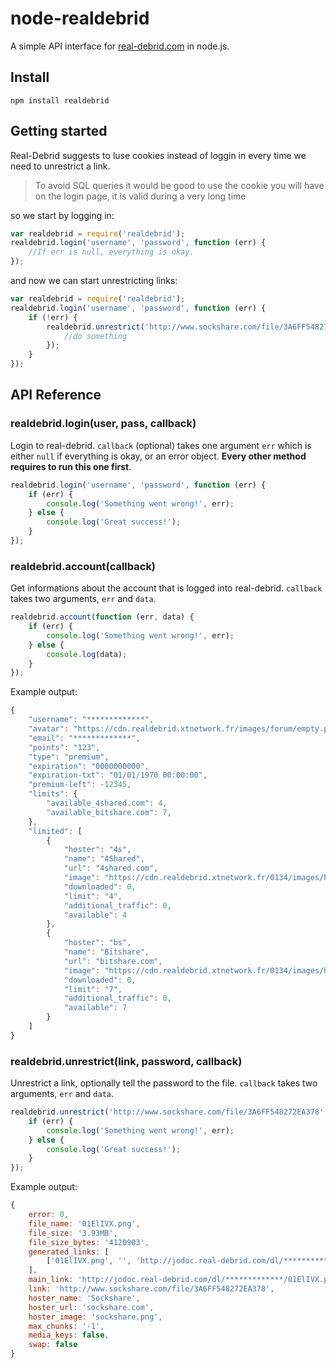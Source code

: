 # node-realdebrid
A simple API interface for [real-debrid.com](https://real-debrid.com/) in node.js.

## Install
    npm install realdebrid


## Getting started
Real-Debrid suggests to luse cookies instead of loggin in every time we need to unrestrict a link.
> To avoid SQL queries it would be good to use the cookie you will have on the login page, it is valid during a very long time

so we start by logging in:
```javascript
var realdebrid = require('realdebrid');
realdebrid.login('username', 'password', function (err) {
    //If err is null, everything is okay.
});
```
and now we can start unrestricting links:
```javascript
var realdebrid = require('realdebrid');
realdebrid.login('username', 'password', function (err) {
    if (!err) {
        realdebrid.unrestrict('http://www.sockshare.com/file/3A6FF548272EA378', function (err, data) {
            //do something
        });
    }
});
```


## API Reference
### realdebrid.login(user, pass, callback)
Login to real-debrid. `callback` (optional) takes one argument `err` which is either `null` if everything is okay, or an error object. **Every other method requires to run this one first**.
```javascript
realdebrid.login('username', 'password', function (err) {
    if (err) {
        console.log('Something went wrong!', err);
    } else {
        console.log('Great success!');
    }
});
```

### realdebrid.account(callback)
Get informations about the account that is logged into real-debrid. `callback` takes two arguments, `err` and `data`.
```javascript
realdebrid.account(function (err, data) {
    if (err) {
        console.log('Something went wrong!', err);
    } else {
        console.log(data);
    }
});
```
Example output:
```javascript
{
    "username": "*************",
    "avatar": "https://cdn.realdebrid.xtnetwork.fr/images/forum/empty.png",
    "email": "*************",
    "points": "123",
    "type": "premium",
    "expiration": "0000000000",
    "expiration-txt": "01/01/1970 00:00:00",
    "premium-left": -12345,
    "limits": {
        "available_4shared.com": 4,
        "available_bitshare.com": 7,
    },
    "limited": [
        {
            "hoster": "4s",
            "name": "4Shared",
            "url": "4shared.com",
            "image": "https://cdn.realdebrid.xtnetwork.fr/0134/images/hosters/4shared.png",
            "downloaded": 0,
            "limit": "4",
            "additional_traffic": 0,
            "available": 4
        },
        {
            "hoster": "bs",
            "name": "Bitshare",
            "url": "bitshare.com",
            "image": "https://cdn.realdebrid.xtnetwork.fr/0134/images/hosters/bitshare.png",
            "downloaded": 0,
            "limit": "7",
            "additional_traffic": 0,
            "available": 7
        }
    ]
}
```

### realdebrid.unrestrict(link, password, callback)
Unrestrict a link, optionally tell the password to the file. `callback` takes two arguments, `err` and `data`.
```javascript
realdebrid.unrestrict('http://www.sockshare.com/file/3A6FF548272EA378', function (err, data) {
    if (err) {
        console.log('Something went wrong!', err);
    } else {
        console.log('Great success!');
    }
});
```
Example output:
```javascript
{ 
    error: 0,
    file_name: '01ElIVX.png',
    file_size: '3.93MB',
    file_size_bytes: '4120903',
    generated_links: [
        ['01ElIVX.png', '', 'http://jodoc.real-debrid.com/dl/*************/01ElIVX.png']
    ],
    main_link: 'http://jodoc.real-debrid.com/dl/*************/01ElIVX.png',
    link: 'http://www.sockshare.com/file/3A6FF548272EA378',
    hoster_name: 'Sockshare',
    hoster_url: 'sockshare.com',
    hoster_image: 'sockshare.png',
    max_chunks: '-1',
    media_keys: false,
    swap: false
}
```